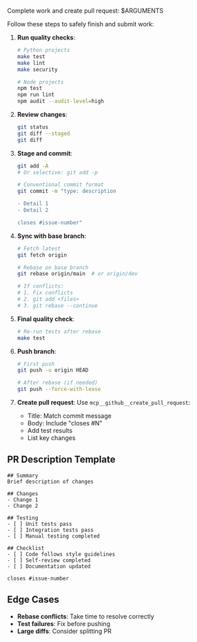 Complete work and create pull request: $ARGUMENTS

Follow these steps to safely finish and submit work:

1. **Run quality checks**:
   ```bash
   # Python projects
   make test
   make lint
   make security

   # Node projects
   npm test
   npm run lint
   npm audit --audit-level=high
   ```

2. **Review changes**:
   ```bash
   git status
   git diff --staged
   git diff
   ```

3. **Stage and commit**:
   ```bash
   git add -A
   # Or selective: git add -p

   # Conventional commit format
   git commit -m "type: description

   - Detail 1
   - Detail 2

   closes #issue-number"
   ```

4. **Sync with base branch**:
   ```bash
   # Fetch latest
   git fetch origin

   # Rebase on base branch
   git rebase origin/main  # or origin/dev

   # If conflicts:
   # 1. Fix conflicts
   # 2. git add <files>
   # 3. git rebase --continue
   ```

5. **Final quality check**:
   ```bash
   # Re-run tests after rebase
   make test
   ```

6. **Push branch**:
   ```bash
   # First push
   git push -u origin HEAD

   # After rebase (if needed)
   git push --force-with-lease
   ```

7. **Create pull request**:
   Use `mcp__github__create_pull_request`:
   - Title: Match commit message
   - Body: Include "closes #N"
   - Add test results
   - List key changes

## PR Description Template
```
## Summary
Brief description of changes

## Changes
- Change 1
- Change 2

## Testing
- [ ] Unit tests pass
- [ ] Integration tests pass
- [ ] Manual testing completed

## Checklist
- [ ] Code follows style guidelines
- [ ] Self-review completed
- [ ] Documentation updated

closes #issue-number
```

## Edge Cases
- **Rebase conflicts**: Take time to resolve correctly
- **Test failures**: Fix before pushing
- **Large diffs**: Consider splitting PR

